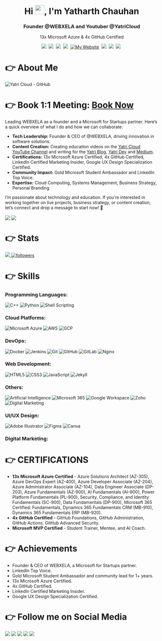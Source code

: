 <h1 align="center">Hi <img src="https://raw.githubusercontent.com/MartinHeinz/MartinHeinz/master/wave.gif" width="30px" height="30px">, I'm Yatharth Chauhan</h1>
<h3 align="center">Founder @WEBXELA and Youtuber @YatriCloud</h3>

<p align='center'>
  13x Microsoft Azure & 4x GitHub Certified
</p>

<p align='center'>
  <a href="https://linktr.ee/yatharthchauhan"><img src="https://img.shields.io/badge/Linktree-39E09B?style=for-the-badge&logo=Linktree&logoColor=white"/></a>&nbsp;
    <a href="https://www.youtube.com/c/YatriCloud"><img src="https://img.shields.io/badge/YouTube-FF0000?style=for-the-badge&logo=youtube&logoColor=white" /></a>&nbsp;
    <a href="https://www.linkedin.com/in/yatharth-chauhan-729674202/"><img src="https://img.shields.io/badge/linkedin-%230077B5.svg?&style=for-the-badge&logo=linkedin&logoColor=white" /></a>&nbsp;
      <a href="https://medium.com/@yatharth-chauhan"><img src="https://img.shields.io/badge/Medium-12100E?style=for-the-badge&logo=medium&logoColor=white" /></a>&nbsp;
    <a href="https://yatharthchauhan.me"><img alt="My Website" title="My Website" src="https://img.shields.io/badge/Portfolio-ff4828?style=for-the-badge&logo=About.me&logoColor=white"/></a>&nbsp;
    <a href="https://www.instagram.com/yatharth.chauhan_yc/"><img src="https://img.shields.io/badge/Instagram-E4405F?style=for-the-badge&logo=instagram&logoColor=white"/></a>&nbsp;
    <a href="https://twitter.com/Yatharth_YC"><img src="https://img.shields.io/badge/twitter-%231DA1F2.svg?&style=for-the-badge&logo=twitter&logoColor=white" /></a>&nbsp;
    <a href="https://topmate.io/yatharth"><img src="https://img.shields.io/badge/Topmate.io-%23424242?style=for-the-badge&logo=Topmate&logoColor=white"/></a>&nbsp;
</p>


# 👉 About Me

![Yatri Cloud - GitHub](https://github.com/user-attachments/assets/62f6e541-7e7d-4924-9434-72540f63d01f)



# 👉 Book 1:1 Meeting: [Book Now](https://topmate.io/yatharthchauhan/1161501)


Leading WEBXELA as a founder and a Microsoft for Startups partner. Here’s a quick overview of what I do and how we can collaborate:

- **Tech Leadership:** Founder & CEO of @WEBXELA, driving innovation in software solutions.
- **Content Creation:** Creating education videos on the [Yatri Cloud YouTube Channel]([https://www.youtube.com/c/YatriCloud](https://www.youtube.com/@yatricloud?sub_confirmation=1&sub_confirmation=1)) and writing for the [Yatri Blog](https://blog.yatricloud.com/), [Yatri Dev](https://dev.yatricloud.com) and [Medium](https://medium.com/@yatharthchauhan).
- **Certifications:** 13x Microsoft Azure Certified, 4x GitHub Certified, LinkedIn Certified Marketing Insider, Google UX Design Specialization Certified.
- **Community Impact:** Gold Microsoft Student Ambassador and LinkedIn Top Voice.
- **Expertise:** Cloud Computing, Systems Management, Business Strategy, Personal Branding.

I’m passionate about technology and education. If you’re interested in working together on live projects, business strategy, or content creation, let’s connect and drop a message to start now! 🤝

<p align="left">
  <a href="https://l.instagram.com/?u=https%3A%2F%2Fwww.fiverr.com%2Fyatharth2362%2Fdesign-modern-minimalist-logo-business-and-brand&e=ATNJWzgzR3sihFxqgnFifej1LdwcLIUYSQUIUG3gJbs0uL-LWGFd1Azz28SLfA6QBXcAnIxyJ4xmFnb3&s=1" target="blank"><img align="center" src="https://img.shields.io/badge/fiverr-1DBF73?style=for-the-badge&logo=fiverr&logoColor=white" /></a>
  <a href="https://github.com/sponsors/YatharthChauhan2362" target="blank"><img align="center" src="https://img.shields.io/badge/sponsor-30363D?style=for-the-badge&logo=GitHub-Sponsors&logoColor=#white" /></a>
</p>


# 👉 Stats

<a align="left" href="https://github.com/YatharthChauhan2362/github-profile-views-counter">
    <img src="https://komarev.com/ghpvc/?username=YatharthChauhan2362&style=for-the-badge">
</a>
<a href="https://github.com/YatharthChauhan2362"><img alt="followers" title="Followers me on Github" src="https://img.shields.io/github/followers/YatharthChauhan2362?color=236ad3&labelColor=1155ba&style=for-the-badge&logo=github&label=Followers"/></a>&nbsp;&nbsp;&nbsp;

# 👉 Skills

### Programming Languages:
![C++](https://img.shields.io/badge/c++-%2300599C.svg?style=for-the-badge&logo=c%2B%2B&logoColor=white) 
![Python](https://img.shields.io/badge/python-3670A0?style=for-the-badge&logo=python&logoColor=ffdd54) 
![Shell Scripting](https://img.shields.io/badge/shell_script-%23121011.svg?style=for-the-badge&logo=gnu-bash&logoColor=white)

### Cloud Platforms:
![Microsoft Azure](https://img.shields.io/badge/azure-%230072C6.svg?style=for-the-badge&logo=microsoft-azure&logoColor=white) 
![AWS](https://img.shields.io/badge/AWS-%23FF9900.svg?style=for-the-badge&logo=amazon-aws&logoColor=white) 
![GCP](https://img.shields.io/badge/GCP-%234285F4.svg?style=for-the-badge&logo=google-cloud&logoColor=white)

### DevOps:
![Docker](https://img.shields.io/badge/docker-%230db7ed.svg?style=for-the-badge&logo=docker&logoColor=white) 
![Jenkins](https://img.shields.io/badge/jenkins-%232C5263.svg?style=for-the-badge&logo=jenkins&logoColor=white) 
![Git](https://img.shields.io/badge/git-%23F05033.svg?style=for-the-badge&logo=git&logoColor=white) 
![GitHub](https://img.shields.io/badge/github-%23121011.svg?style=for-the-badge&logo=github&logoColor=white) 
![GitLab](https://img.shields.io/badge/gitlab-%23181717.svg?style=for-the-badge&logo=gitlab&logoColor=white) 
![Nginx](https://img.shields.io/badge/nginx-%23009639.svg?style=for-the-badge&logo=nginx&logoColor=white)

### Web Development:
![HTML5](https://img.shields.io/badge/html5-%23E34F26.svg?style=for-the-badge&logo=html5&logoColor=white) 
![CSS3](https://img.shields.io/badge/css3-%231572B6.svg?style=for-the-badge&logo=css3&logoColor=white) 
![JavaScript](https://img.shields.io/badge/javascript-%23323330.svg?style=for-the-badge&logo=javascript&logoColor=%23F7DF1E) 
![Jekyll](https://img.shields.io/badge/jekyll-%23CC0000.svg?style=for-the-badge&logo=jekyll&logoColor=white)

### Others:
![Artificial Intelligence](https://img.shields.io/badge/artificial_intelligence-%2320232A.svg?style=for-the-badge&logo=ai&logoColor=white)
![Microsoft 365](https://img.shields.io/badge/Microsoft%20365-D83B01?style=for-the-badge&logo=microsoft-office&logoColor=white) 
![Google Workspace](https://img.shields.io/badge/Google_Workspace-4285F4?style=for-the-badge&logo=google-workspace&logoColor=white) 
![Zoho](https://img.shields.io/badge/Zoho-%2300AD7E.svg?style=for-the-badge&logo=zoho&logoColor=white)
![Digital Marketing](https://img.shields.io/badge/Digital_Marketing-%2300C4CC.svg?style=for-the-badge&logo=digital-marketing&logoColor=white)


### UI/UX Design:
![Adobe Illustrator](https://img.shields.io/badge/Adobe_Illustrator-%23FF9A00.svg?style=for-the-badge&logo=adobe-illustrator&logoColor=white) 
![Figma](https://img.shields.io/badge/figma-%23F24E1E.svg?style=for-the-badge&logo=figma&logoColor=white) 
![Canva](https://img.shields.io/badge/Canva-%2300C4CC.svg?style=for-the-badge&logo=canva&logoColor=white)

### Digital Marketing:


# 👉 CERTIFICATIONS
- **13x Microsoft Azure Certified** - Azure Solutions Architect (AZ-305), Azure DevOps Expert (AZ-400), Azure Developer Associate (AZ-204), Azure Administrator Associate (AZ-104), Data Engineer Associate (DP-203), Azure Fundamentals (AZ-900), AI Fundamentals (AI-900), Power Platform Fundamentals (PL-900), Security, Compliance, and Identity Fundamentals (SC-900), Data Fundamentals (DP-900), Microsoft 365 Certified: Fundamentals, Dynamics 365 Fundamentals CRM (MB-910), Dynamics 365 Fundamentals ERP (MB-920).
- **4x GitHub Certified** - GitHub Foundations, GitHub Administration, GitHub Actions, GitHub Advanced Security.
- **Microsoft MVP Certified** - Student Trainer, Mentee, and AI Coach.


# 👉 Achievements

- Founder & CEO of WEBXELA, a Microsoft for Startups partner.
- LinkedIn Top Voice.
- Gold Microsoft Student Ambassador and community lead for 1+ years.
- 13x Microsoft Azure Certified.
- 4x GitHub Certified.
- LinkedIn Certified Marketing Insider.
- Google UX Design Specialization Certified.

# 👉 Follow me on Social Media

<p align="left">
  <a href="https://www.linkedin.com/in/yatharth-chauhan-729674202/"><img src="https://img.shields.io/badge/linkedin-%230077B5.svg?&style=for-the-badge&logo=linkedin&logoColor=white" /></a>
  <a href="https://www.instagram.com/yatharth.chauhan_yc/"><img src="https://img.shields.io/badge/Instagram-E4405F?style=for-the-badge&logo=instagram&logoColor=white"/></a>
  <a href="https://www.snapchat.com/add/yatharth.2362"><img src="https://img.shields.io/badge/Snapchat-FFFC00?style=for-the-badge&logo=snapchat&logoColor=white"/></a>
  <a href="https://twitter.com/Yatharth_YC"><img src="https://img.shields.io/badge/twitter-%231DA1F2.svg?&style=for-the-badge&logo=twitter&logoColor=white" /></a>
  <a href="https://docs.microsoft.com/en-gb/users/yatharthchauhan-2803/"><img src="https://img.shields.io/badge/Microsoft-666666?style=for-the-badge&logo=microsoft&logoColor=white" /></a>
</p>


